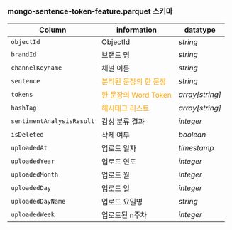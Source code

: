 ### mongo-sentence-token-feature.parquet 스키마
|Column|information|datatype|
|--|--|--|
|`objectId`|ObjectId|*string*| 
|`brandId`|브랜드 명|*string*| 
|`channelKeyname`|채널 이름|*string*|
|`sentence`|<span style="color:orange">분리된 문장의 한 문장</span>|*string*| 
|`tokens`|<span style="color:orange">한 문장의 Word Token</span>|*array[string]*| 
|`hashTag`|<span style="color:orange">해시태그 리스트</span>|*array[string]*| 
|`sentimentAnalysisResult`|감성 분류 결과|*integer*| 
|`isDeleted`|삭제 여부|*boolean*| 
|`uploadedAt`|업로드 일자|*timestamp*| 
|`uploadedYear`|업로드 연도|*integer*|
|`uploadedMonth`|업로드 월|*integer*|
|`uploadedDay`|업로드 일|*integer*| 
|`uploadedDayName`|업로드 요일명|*string*| 
|`uploadedWeek`|업로드된 n주차|*integer*| 